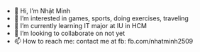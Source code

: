 - 👋 Hi, I’m Nhật Minh
- 👀 I’m interested in games, sports, doing exercises, traveling
- 🌱 I’m currently learning IT major at IU in HCM 
- 💞️ I’m looking to collaborate on not yet 
- 📫 How to reach me: contact me at fb: fb.com/nhatminh2509

<!---
nhatminhak/nhatminhak is a ✨ special ✨ repository because its `README.md` (this file) appears on your GitHub profile.
You can click the Preview link to take a look at your changes.
--->
